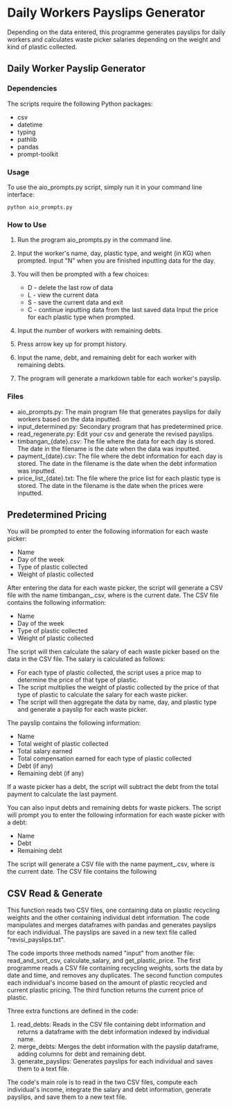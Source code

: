 # Daily Workers Payslips Generator

Depending on the data entered, this programme generates payslips for daily workers and calculates waste picker salaries depending on the weight and kind of plastic collected.

## Daily Worker Payslip Generator

### Dependencies

The scripts require the following Python packages:

- csv
- datetime
- typing
- pathlib
- pandas
- prompt-toolkit


### Usage

To use the aio_prompts.py script, simply run it in your command line interface:

```
python aio_prompts.py
```

### How to Use

1. Run the program aio_prompts.py in the command line.

2. Input the worker's name, day, plastic type, and weight (in KG) when prompted. Input "N" when you are finished inputting data for the day.

3. You will then be prompted with a few choices:

	- D - delete the last row of data 
	- L - view the current data 
	- S - save the current data and exit 
	- C - continue inputting data from the last saved data Input the price for each plastic type when prompted.

4. Input the number of workers with remaining debts.

5. Press arrow key up for prompt history.

6. Input the name, debt, and remaining debt for each worker with remaining debts.

7. The program will generate a markdown table for each worker's payslip.


### Files

- aio_prompts.py: The main program file that generates payslips for daily workers based on the data inputted.
- input_determined.py: Secondary program that has predetermined price.
- read_regenerate.py: Edit your csv and generate the revised payslips.
- timbangan_{date}.csv: The file where the data for each day is stored. The date in the filename is the date when the data was inputted.
- payment_{date}.csv: The file where the debt information for each day is stored. The date in the filename is the date when the debt information was inputted.
- price_list_{date}.txt: The file where the price list for each plastic type is stored. The date in the filename is the date when the prices were inputted.

## Predetermined Pricing


You will be prompted to enter the following information for each waste picker:

- Name
- Day of the week
- Type of plastic collected
- Weight of plastic collected

After entering the data for each waste picker, the script will generate a CSV file with the name timbangan_<date>.csv, where <date> is the current date. The CSV file contains the following information:

- Name
- Day of the week
- Type of plastic collected
- Weight of plastic collected

The script will then calculate the salary of each waste picker based on the data in the CSV file. The salary is calculated as follows:

- For each type of plastic collected, the script uses a price map to determine the price of that type of plastic.
- The script multiplies the weight of plastic collected by the price of that type of plastic to calculate the salary for each waste picker.
- The script will then aggregate the data by name, day, and plastic type and generate a payslip for each waste picker.

The payslip contains the following information:

- Name
- Total weight of plastic collected
- Total salary earned
- Total compensation earned for each type of plastic collected
- Debt (if any)
- Remaining debt (if any)

If a waste picker has a debt, the script will subtract the debt from the total payment to calculate the last payment.

You can also input debts and remaining debts for waste pickers. The script will prompt you to enter the following information for each waste picker with a debt:

- Name
- Debt
- Remaining debt

The script will generate a CSV file with the name payment_<date>.csv, where <date> is the current date. The CSV file contains the following

## CSV Read & Generate

This function reads two CSV files, one containing data on plastic recycling weights and the other containing individual debt information. The code manipulates and merges dataframes with pandas and generates payslips for each individual. The payslips are saved in a new text file called "revisi_payslips.txt".

The code imports three methods named "input" from another file: read_and_sort_csv, calculate_salary, and get_plastic_price. The first programme reads a CSV file containing recycling weights, sorts the data by date and time, and removes any duplicates. The second function computes each individual's income based on the amount of plastic recycled and current plastic pricing. The third function returns the current price of plastic.

Three extra functions are defined in the code:

1. read_debts: Reads in the CSV file containing debt information and returns a dataframe with the debt information indexed by individual name.
2. merge_debts: Merges the debt information with the payslip dataframe, adding columns for debt and remaining debt.
3. generate_payslips: Generates payslips for each individual and saves them to a text file.

The code's main role is to read in the two CSV files, compute each individual's income, integrate the salary and debt information, generate payslips, and save them to a new text file.
